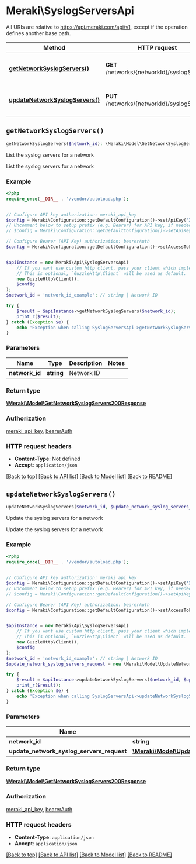 # Meraki\SyslogServersApi

All URIs are relative to https://api.meraki.com/api/v1, except if the operation defines another base path.

| Method | HTTP request | Description |
| ------------- | ------------- | ------------- |
| [**getNetworkSyslogServers()**](SyslogServersApi.md#getNetworkSyslogServers) | **GET** /networks/{networkId}/syslogServers | List the syslog servers for a network |
| [**updateNetworkSyslogServers()**](SyslogServersApi.md#updateNetworkSyslogServers) | **PUT** /networks/{networkId}/syslogServers | Update the syslog servers for a network |


## `getNetworkSyslogServers()`

```php
getNetworkSyslogServers($network_id): \Meraki\Model\GetNetworkSyslogServers200Response
```

List the syslog servers for a network

List the syslog servers for a network

### Example

```php
<?php
require_once(__DIR__ . '/vendor/autoload.php');


// Configure API key authorization: meraki_api_key
$config = Meraki\Configuration::getDefaultConfiguration()->setApiKey('X-Cisco-Meraki-API-Key', 'YOUR_API_KEY');
// Uncomment below to setup prefix (e.g. Bearer) for API key, if needed
// $config = Meraki\Configuration::getDefaultConfiguration()->setApiKeyPrefix('X-Cisco-Meraki-API-Key', 'Bearer');

// Configure Bearer (API Key) authorization: bearerAuth
$config = Meraki\Configuration::getDefaultConfiguration()->setAccessToken('YOUR_ACCESS_TOKEN');


$apiInstance = new Meraki\Api\SyslogServersApi(
    // If you want use custom http client, pass your client which implements `GuzzleHttp\ClientInterface`.
    // This is optional, `GuzzleHttp\Client` will be used as default.
    new GuzzleHttp\Client(),
    $config
);
$network_id = 'network_id_example'; // string | Network ID

try {
    $result = $apiInstance->getNetworkSyslogServers($network_id);
    print_r($result);
} catch (Exception $e) {
    echo 'Exception when calling SyslogServersApi->getNetworkSyslogServers: ', $e->getMessage(), PHP_EOL;
}
```

### Parameters

| Name | Type | Description  | Notes |
| ------------- | ------------- | ------------- | ------------- |
| **network_id** | **string**| Network ID | |

### Return type

[**\Meraki\Model\GetNetworkSyslogServers200Response**](../Model/GetNetworkSyslogServers200Response.md)

### Authorization

[meraki_api_key](../../README.md#meraki_api_key), [bearerAuth](../../README.md#bearerAuth)

### HTTP request headers

- **Content-Type**: Not defined
- **Accept**: `application/json`

[[Back to top]](#) [[Back to API list]](../../README.md#endpoints)
[[Back to Model list]](../../README.md#models)
[[Back to README]](../../README.md)

## `updateNetworkSyslogServers()`

```php
updateNetworkSyslogServers($network_id, $update_network_syslog_servers_request): \Meraki\Model\GetNetworkSyslogServers200Response
```

Update the syslog servers for a network

Update the syslog servers for a network

### Example

```php
<?php
require_once(__DIR__ . '/vendor/autoload.php');


// Configure API key authorization: meraki_api_key
$config = Meraki\Configuration::getDefaultConfiguration()->setApiKey('X-Cisco-Meraki-API-Key', 'YOUR_API_KEY');
// Uncomment below to setup prefix (e.g. Bearer) for API key, if needed
// $config = Meraki\Configuration::getDefaultConfiguration()->setApiKeyPrefix('X-Cisco-Meraki-API-Key', 'Bearer');

// Configure Bearer (API Key) authorization: bearerAuth
$config = Meraki\Configuration::getDefaultConfiguration()->setAccessToken('YOUR_ACCESS_TOKEN');


$apiInstance = new Meraki\Api\SyslogServersApi(
    // If you want use custom http client, pass your client which implements `GuzzleHttp\ClientInterface`.
    // This is optional, `GuzzleHttp\Client` will be used as default.
    new GuzzleHttp\Client(),
    $config
);
$network_id = 'network_id_example'; // string | Network ID
$update_network_syslog_servers_request = new \Meraki\Model\UpdateNetworkSyslogServersRequest(); // \Meraki\Model\UpdateNetworkSyslogServersRequest

try {
    $result = $apiInstance->updateNetworkSyslogServers($network_id, $update_network_syslog_servers_request);
    print_r($result);
} catch (Exception $e) {
    echo 'Exception when calling SyslogServersApi->updateNetworkSyslogServers: ', $e->getMessage(), PHP_EOL;
}
```

### Parameters

| Name | Type | Description  | Notes |
| ------------- | ------------- | ------------- | ------------- |
| **network_id** | **string**| Network ID | |
| **update_network_syslog_servers_request** | [**\Meraki\Model\UpdateNetworkSyslogServersRequest**](../Model/UpdateNetworkSyslogServersRequest.md)|  | |

### Return type

[**\Meraki\Model\GetNetworkSyslogServers200Response**](../Model/GetNetworkSyslogServers200Response.md)

### Authorization

[meraki_api_key](../../README.md#meraki_api_key), [bearerAuth](../../README.md#bearerAuth)

### HTTP request headers

- **Content-Type**: `application/json`
- **Accept**: `application/json`

[[Back to top]](#) [[Back to API list]](../../README.md#endpoints)
[[Back to Model list]](../../README.md#models)
[[Back to README]](../../README.md)
